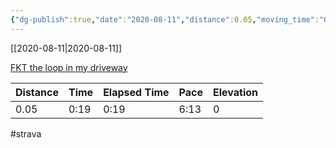 ```yaml
---
{"dg-publish":true,"date":"2020-08-11","distance":0.05,"moving_time":"0:19","elapsed_time":"0:19","pace":"6:13","total_elevation_gain":0,"url":"https://www.strava.com/activities/3899612627","permalink":"/01-personal/strava/2020-08-11-fkt-the-loop-in-my-driveway/","dgPassFrontmatter":true}
---
```



[[2020-08-11\|2020-08-11]]

[FKT the loop in my driveway](https://www.strava.com/activities/3899612627)

| Distance | Time | Elapsed Time | Pace | Elevation |
| -------- | ---- | ------------ | ---- | --------- |
| 0.05     | 0:19 | 0:19         | 6:13 | 0         |




#strava
